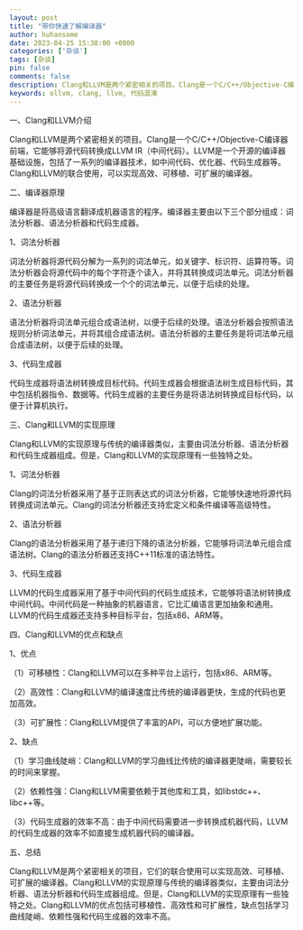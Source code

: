 ```yaml
---
layout: post
title: "带你快速了解编译器"
author: huhansome
date: 2023-04-25 15:38:00 +0800
categories: ['杂谈']
tags: [杂谈]
pin: false
comments: false
description: Clang和LLVM是两个紧密相关的项目。Clang是一个C/C++/Objective-C编译器前端，它能够将源代码转换成LLVM IR（中间代码）。LLVM是一个开源的编译器基础设施，包括了一系列的编译器技术，如中间代码、优化器、代码生成器等。Clang和LLVM的联合使用，可以实现高效、可移植、可扩展的编译器。
keywords: ollvm, clang, llvm, 代码混淆
---
```



一、Clang和LLVM介绍

Clang和LLVM是两个紧密相关的项目。Clang是一个C/C++/Objective-C编译器前端，它能够将源代码转换成LLVM IR（中间代码）。LLVM是一个开源的编译器基础设施，包括了一系列的编译器技术，如中间代码、优化器、代码生成器等。Clang和LLVM的联合使用，可以实现高效、可移植、可扩展的编译器。

二、编译器原理

编译器是将高级语言翻译成机器语言的程序。编译器主要由以下三个部分组成：词法分析器、语法分析器和代码生成器。

1、词法分析器

词法分析器将源代码分解为一系列的词法单元，如关键字、标识符、运算符等。词法分析器会将源代码中的每个字符逐个读入，并将其转换成词法单元。词法分析器的主要任务是将源代码转换成一个个的词法单元，以便于后续的处理。

2、语法分析器

语法分析器将词法单元组合成语法树，以便于后续的处理。语法分析器会按照语法规则分析词法单元，并将其组合成语法树。语法分析器的主要任务是将词法单元组合成语法树，以便于后续的处理。

3、代码生成器

代码生成器将语法树转换成目标代码。代码生成器会根据语法树生成目标代码，其中包括机器指令、数据等。代码生成器的主要任务是将语法树转换成目标代码，以便于计算机执行。

三、Clang和LLVM的实现原理

Clang和LLVM的实现原理与传统的编译器类似，主要由词法分析器、语法分析器和代码生成器组成。但是，Clang和LLVM的实现原理有一些独特之处。

1、词法分析器

Clang的词法分析器采用了基于正则表达式的词法分析器，它能够快速地将源代码转换成词法单元。Clang的词法分析器还支持宏定义和条件编译等高级特性。

2、语法分析器

Clang的语法分析器采用了基于递归下降的语法分析器，它能够将词法单元组合成语法树。Clang的语法分析器还支持C++11标准的语法特性。

3、代码生成器

LLVM的代码生成器采用了基于中间代码的代码生成技术，它能够将语法树转换成中间代码。中间代码是一种抽象的机器语言，它比汇编语言更加抽象和通用。LLVM的代码生成器还支持多种目标平台，包括x86、ARM等。

四、Clang和LLVM的优点和缺点

1、优点

（1）可移植性：Clang和LLVM可以在多种平台上运行，包括x86、ARM等。

（2）高效性：Clang和LLVM的编译速度比传统的编译器更快，生成的代码也更加高效。

（3）可扩展性：Clang和LLVM提供了丰富的API，可以方便地扩展功能。

2、缺点

（1）学习曲线陡峭：Clang和LLVM的学习曲线比传统的编译器更陡峭，需要较长的时间来掌握。

（2）依赖性强：Clang和LLVM需要依赖于其他库和工具，如libstdc++、libc++等。

（3）代码生成器的效率不高：由于中间代码需要进一步转换成机器代码，LLVM的代码生成器的效率不如直接生成机器代码的编译器。

五、总结

Clang和LLVM是两个紧密相关的项目，它们的联合使用可以实现高效、可移植、可扩展的编译器。Clang和LLVM的实现原理与传统的编译器类似，主要由词法分析器、语法分析器和代码生成器组成。但是，Clang和LLVM的实现原理有一些独特之处。Clang和LLVM的优点包括可移植性、高效性和可扩展性，缺点包括学习曲线陡峭、依赖性强和代码生成器的效率不高。
